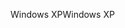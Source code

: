<span data-ttu-id="8ce46-101">Windows XP</span><span class="sxs-lookup"><span data-stu-id="8ce46-101">Windows XP</span></span>